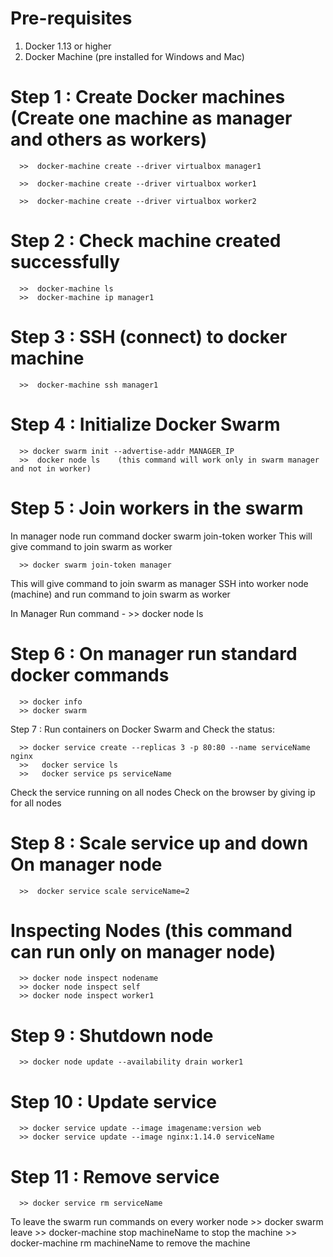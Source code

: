 # Pre-requisites
1. Docker 1.13 or higher
2. Docker Machine (pre installed for Windows and  Mac)


# Step 1 :  Create Docker machines    (Create one machine as manager and others as workers)
      >>  docker-machine create --driver virtualbox manager1

      >>  docker-machine create --driver virtualbox worker1

      >>  docker-machine create --driver virtualbox worker2


# Step 2 :  Check machine created successfully
      >>  docker-machine ls
      >>  docker-machine ip manager1


# Step 3 :  SSH (connect) to docker machine
      >>  docker-machine ssh manager1


# Step 4 :  Initialize Docker Swarm    
      >> docker swarm init --advertise-addr MANAGER_IP
      >>  docker node ls    (this command will work only in swarm manager and not in worker)
   
   
# Step 5 :  Join workers in the swarm
In manager node run command  docker swarm join-token worker
This will give command to join swarm as worker

      >> docker swarm join-token manager
    
This will give command to join swarm as manager
SSH into worker node (machine) and run command to join swarm as worker
   
In Manager Run command - 
      >> docker node ls 				


# Step 6 :  On manager run standard docker commands

      >> docker info      			 
      >> docker swarm


Step 7 :  Run containers on Docker Swarm and Check the status: 

      >> docker service create --replicas 3 -p 80:80 --name serviceName nginx
      >>   docker service ls                                                 
      >>   docker service ps serviceName
   
 Check the service running on all nodes
 Check on the browser by giving ip for all nodes


# Step 8 :  Scale service up and down On manager node 
      >>  docker service scale serviceName=2
 
 
# Inspecting Nodes (this command can run only on manager node)
      >> docker node inspect nodename
      >> docker node inspect self
      >> docker node inspect worker1


# Step 9 : Shutdown node
      >> docker node update --availability drain worker1


# Step 10 :  Update service
      >> docker service update --image imagename:version web
      >> docker service update --image nginx:1.14.0 serviceName


# Step 11 :  Remove service
      >> docker service rm serviceName


To leave the swarm run commands on every worker node
      >>  docker swarm leave 
      >>  docker-machine stop machineName 		  to stop the machine
      >> docker-machine rm machineName 		        to remove the machine
